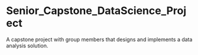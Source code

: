 # Senior_Capstone_DataScience_Project
 A capstone project with group members that designs and implements a data analysis solution.
